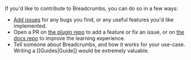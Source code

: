 If you'd like to contribute to Breadcrumbs, you can do so in a few ways:

- [Add issues](https://github.com/SkepticMystic/breadcrumbs/issues) for any bugs you find, or any useful features you'd like implemented.
- Open a PR on [the plugin repo](https://github.com/SkepticMystic/breadcrumbs) to add a feature or fix an issue, or on [the docs repo](https://github.com/SkepticMystic/breadcrumbs-docs) to improve the learning experience.
- Tell someone about Breadcrumbs, and how it works for your use-case. Writing a [[Guides|Guide]] would be extremely valuable.
